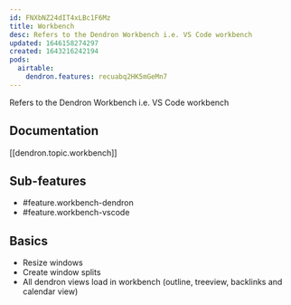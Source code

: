 ```yaml
---
id: FNXbNZ24dIT4xLBc1F6Mz
title: Workbench
desc: Refers to the Dendron Workbench i.e. VS Code workbench
updated: 1646158274297
created: 1643216242194
pods:
  airtable:
    dendron.features: recuabq2HK5mGeMn7
---
```


Refers to the Dendron Workbench i.e. VS Code workbench

## Documentation

[[dendron.topic.workbench]]

## Sub-features

- #feature.workbench-dendron
- #feature.workbench-vscode
## Basics

- Resize windows
- Create window splits
- All dendron views load in workbench (outline, treeview, backlinks and calendar view)
